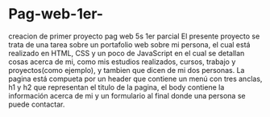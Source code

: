 # Pag-web-1er-
creacion de primer proyecto pag web 5s 1er parcial
El presente proyecto se trata de una tarea sobre un portafolio web sobre mi persona, el cual está realizado en HTML, CSS y un poco de JavaScript
en el cual se detallan cosas acerca de mi, como mis estudios realizados, cursos, trabajo y proyectos(como ejemplo), y tambien que dicen de mi dos personas.
La pagina está compueta por un header que contiene un menú con tres anclas, h1 y h2 que representan el titulo de la pagina, el body contiene la información acerca
de mi y un formulario al final donde una persona se puede contactar.
